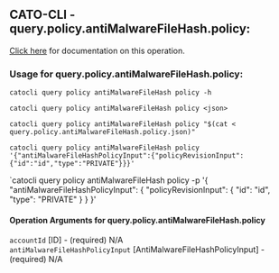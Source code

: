 
## CATO-CLI - query.policy.antiMalwareFileHash.policy:
[Click here](https://api.catonetworks.com/documentation/#query-query.policy.antiMalwareFileHash.policy) for documentation on this operation.

### Usage for query.policy.antiMalwareFileHash.policy:

`catocli query policy antiMalwareFileHash policy -h`

`catocli query policy antiMalwareFileHash policy <json>`

`catocli query policy antiMalwareFileHash policy "$(cat < query.policy.antiMalwareFileHash.policy.json)"`

`catocli query policy antiMalwareFileHash policy '{"antiMalwareFileHashPolicyInput":{"policyRevisionInput":{"id":"id","type":"PRIVATE"}}}'`

`catocli query policy antiMalwareFileHash policy -p '{
    "antiMalwareFileHashPolicyInput": {
        "policyRevisionInput": {
            "id": "id",
            "type": "PRIVATE"
        }
    }
}'


#### Operation Arguments for query.policy.antiMalwareFileHash.policy ####

`accountId` [ID] - (required) N/A    
`antiMalwareFileHashPolicyInput` [AntiMalwareFileHashPolicyInput] - (required) N/A    
